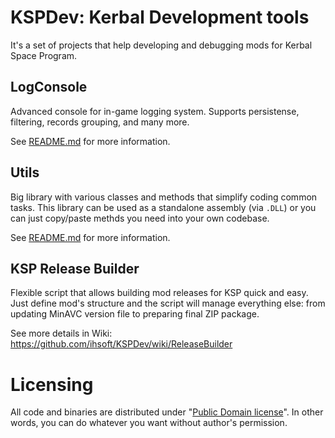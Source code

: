 # KSPDev: Kerbal Development tools

It's a set of projects that help developing and debugging mods for Kerbal Space Program.

## LogConsole

Advanced console for in-game logging system. Supports persistense, filtering, records grouping, and
many more.

See [README.md](https://github.com/ihsoft/KSPDev/tree/master/Sources/LogConsole/README.md) for more
information.

## Utils

Big library with various classes and methods that simplify coding common tasks. This library can be
used as a standalone assembly (via `.DLL`) or you can just copy/paste methds you need into your own
codebase.

See [README.md](https://github.com/ihsoft/KSPDev/tree/master/Sources/Utils/README.md) for more
information.

## KSP Release Builder

Flexible script that allows building mod releases for KSP quick and easy.
Just define mod's structure and the script will manage everything else: from updating MinAVC
version file to preparing final ZIP package.

See more details in Wiki: https://github.com/ihsoft/KSPDev/wiki/ReleaseBuilder

# Licensing

All code and binaries are distributed under
"[Public Domain license](https://en.wikipedia.org/wiki/Public_domain)". In other words, you can do
whatever you want without author's permission.

